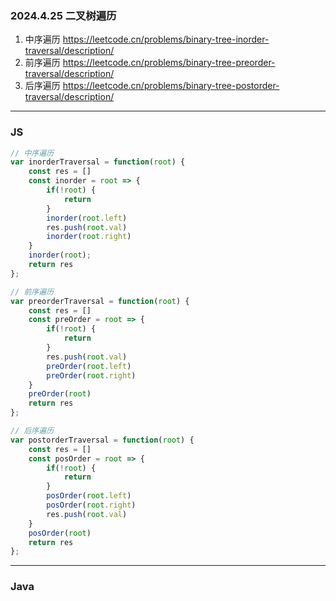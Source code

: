 ### 2024.4.25 二叉树遍历

1. 中序遍历  https://leetcode.cn/problems/binary-tree-inorder-traversal/description/
2. 前序遍历  https://leetcode.cn/problems/binary-tree-preorder-traversal/description/
3. 后序遍历  https://leetcode.cn/problems/binary-tree-postorder-traversal/description/

---

### JS

```js
// 中序遍历
var inorderTraversal = function(root) {
    const res = []
    const inorder = root => {
        if(!root) {
            return
        }
        inorder(root.left)
        res.push(root.val)
        inorder(root.right)
    }
    inorder(root);
    return res
};

// 前序遍历
var preorderTraversal = function(root) {
    const res = []
    const preOrder = root => {
        if(!root) {
            return 
        }
        res.push(root.val)
        preOrder(root.left)
        preOrder(root.right)
    }
    preOrder(root)
    return res
};

// 后序遍历
var postorderTraversal = function(root) {
    const res = []
    const posOrder = root => {
        if(!root) {
            return
        }
        posOrder(root.left)
        posOrder(root.right)
        res.push(root.val)
    }
    posOrder(root)
    return res
};
```

---

### Java
